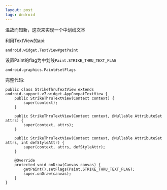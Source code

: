 ```yaml
---
layout: post
tags: Android
---
```


温故而知新，这次来实现一个中划线文本

利用TextView的api:

`android.widget.TextView#getPaint`


设置Paint的flag为中划线`Paint.STRIKE_THRU_TEXT_FLAG`

`android.graphics.Paint#setFlags`


完整代码:
```
public class StrikeThruTextView extends android.support.v7.widget.AppCompatTextView {
    public StrikeThruTextView(Context context) {
        super(context);
    }

    public StrikeThruTextView(Context context, @Nullable AttributeSet attrs) {
        super(context, attrs);
    }

    public StrikeThruTextView(Context context, @Nullable AttributeSet attrs, int defStyleAttr) {
        super(context, attrs, defStyleAttr);
    }

    @Override
    protected void onDraw(Canvas canvas) {
        getPaint().setFlags(Paint.STRIKE_THRU_TEXT_FLAG);
        super.onDraw(canvas);
    }
}

```